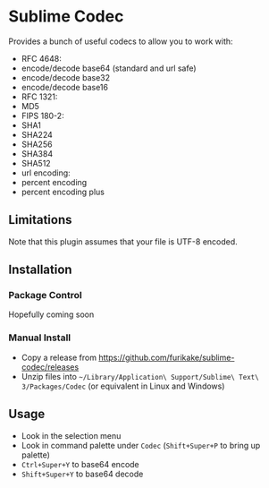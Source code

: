 # Sublime Codec
Provides a bunch of useful codecs to allow you to work with:
- RFC 4648:
 - encode/decode base64 (standard and url safe)
 - encode/decode base32
 - encode/decode base16
- RFC 1321:
 - MD5
- FIPS 180-2:
 - SHA1
 - SHA224
 - SHA256
 - SHA384
 - SHA512
- url encoding:
 - percent encoding
 - percent encoding plus

## Limitations
Note that this plugin assumes that your file is UTF-8 encoded.

## Installation

### Package Control
Hopefully coming soon

### Manual Install
- Copy a release from https://github.com/furikake/sublime-codec/releases
- Unzip files into `~/Library/Application\ Support/Sublime\ Text\ 3/Packages/Codec` (or equivalent in Linux and Windows)

## Usage
- Look in the selection menu
- Look in command palette under `Codec` (```Shift+Super+P``` to bring up palette)
- ```Ctrl+Super+Y``` to base64 encode
- ```Shift+Super+Y``` to base64 decode
